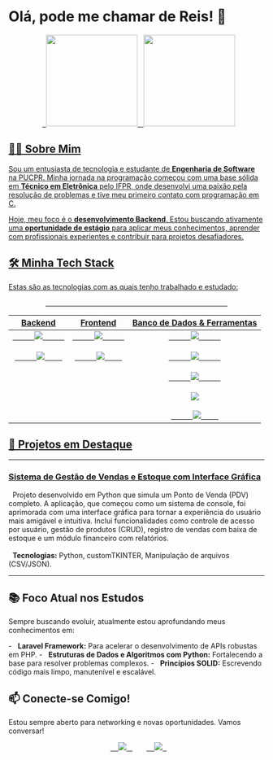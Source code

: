 # Olá, pode me chamar de Reis! 👋

<div align="center">
  <a href="https://github.com/R3I5">
  <img height="180em" src="https://github-readme-stats.vercel.app/api?username=R3I5&show_icons=true&theme=dracula&include_all_commits=true&count_private=true"/>
  <img height="180em" src="https://github-readme-stats.vercel.app/api/top-langs/?username=R3I5&layout=compact&langs_count=7&theme=dracula"/>
</div>

## 👨‍💻 Sobre Mim

Sou um entusiasta de tecnologia e estudante de **Engenharia de Software** na PUCPR. Minha jornada na programação começou com uma base sólida em **Técnico em Eletrônica** pelo IFPR, onde desenvolvi uma paixão pela resolução de problemas e tive meu primeiro contato com programação em C.

Hoje, meu foco é o **desenvolvimento Backend**. Estou buscando ativamente uma **oportunidade de estágio** para aplicar meus conhecimentos, aprender com profissionais experientes e contribuir para projetos desafiadores.

## 🛠️ Minha Tech Stack

Estas são as tecnologias com as quais tenho trabalhado e estudado:

<div align="center">
  <table border="0" cellpadding="10">
    <thead>
      <tr>
        <th align="center">Backend</th>
        <th align="center">Frontend</th>
        <th align="center">Banco de Dados & Ferramentas</th>
      </tr>
    </thead>
    <tbody>
      <tr>
        <td align="center" valign="top">
          <img src="https://img.shields.io/badge/PHP-777BB4?style=for-the-badge&logo=php&logoColor=white" />
          <br><br>
          <img src="https://img.shields.io/badge/Python-3776AB?style=for-the-badge&logo=python&logoColor=white" />
        </td>
        <td align="center" valign="top">
          <img src="https://img.shields.io/badge/HTML5-E34F26?style=for-the-badge&logo=html5&logoColor=white" />
          <br><br>
          <img src="https://img.shields.io/badge/CSS3-1572B6?style=for-the-badge&logo=css3&logoColor=white" />
        </td>
        <td align="center" valign="top">
          <img src="https://img.shields.io/badge/MySQL-4479A1?style=for-the-badge&logo=mysql&logoColor=white" />
          <br><br>
          <img src="https://img.shields.io/badge/Git-F05032?style=for-the-badge&logo=git&logoColor=white" />
          <br><br>
          <img src="https://img.shields.io/badge/GitHub-181717?style=for-the-badge&logo=github&logoColor=white" />
          <br><br>
          <img src="https://img.shields.io/badge/Ubuntu-35495E?style=for-the-badge&logo=ubuntu&logoColor=2CA5E0" />
          <br><br>
          <img src="https://img.shields.io/badge/Linux-FCC624?style=for-the-badge&logo=linux&logoColor=black" />
        </td>
      </tr>
    </tbody>
  </table>
</div>

## 🚀 Projetos em Destaque

---
### [Sistema de Gestão de Vendas e Estoque com Interface Gráfica](https://github.com/R3I5/ProjetoFinalRacAlgoritmico/tree/interface-grafica)
<p>
  Projeto desenvolvido em Python que simula um Ponto de Venda (PDV) completo. A aplicação, que começou como um sistema de console, foi aprimorada com uma interface gráfica para tornar a experiência do usuário mais amigável e intuitiva. Inclui funcionalidades como controle de acesso por usuário, gestão de produtos (CRUD), registro de vendas com baixa de estoque e um módulo financeiro com relatórios.
  <br><br>
  <strong>Tecnologias:</strong> Python, customTKINTER, Manipulação de arquivos (CSV/JSON).
</p>

---

## 📚 Foco Atual nos Estudos

Sempre buscando evoluir, atualmente estou aprofundando meus conhecimentos em:

-   **Laravel Framework:** Para acelerar o desenvolvimento de APIs robustas em PHP.
-   **Estruturas de Dados e Algoritmos com Python:** Fortalecendo a base para resolver problemas complexos.
-   **Princípios SOLID:** Escrevendo código mais limpo, manutenível e escalável.

## 📫 Conecte-se Comigo!

Estou sempre aberto para networking e novas oportunidades. Vamos conversar!

<p align="center">
  <a href="https://mail.google.com/mail/?view=cm&to=j.victor.reis20044@gmail.com" target="_blank">
    <img loading="lazy" src="https://img.shields.io/badge/Gmail-D14836?style=for-the-badge&logo=gmail&logoColor=white">
  </a>
  &nbsp;&nbsp;
  <a href="https://www.linkedin.com/in/joaovictordosreis/" target="_blank">
    <img loading="lazy" src="https://img.shields.io/badge/-LinkedIn-%230077B5?style=for-the-badge&logo=linkedin&logoColor=white">
  </a>
</p>
